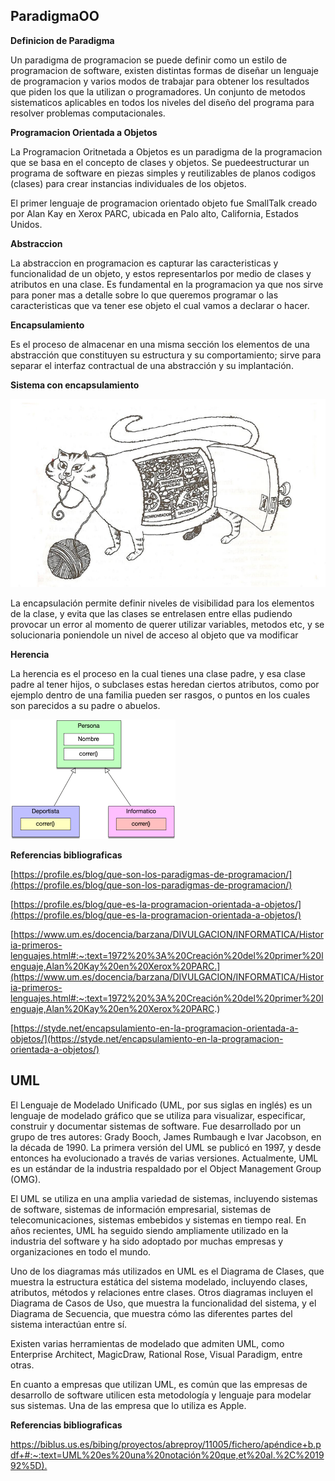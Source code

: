 ## ParadigmaOO
__Definicion de Paradigma__

Un paradigma de programacion se puede definir como un estilo de programacion de software, existen distintas formas de diseñar un lenguaje de programacion y varios modos de trabajar para obtener los resultados que piden los que la utilizan o programadores. Un conjunto de metodos sistematicos aplicables en todos los niveles del diseño del programa para resolver problemas computacionales.

__Programacion Orientada a Objetos__

La Programacion Oritnetada a Objetos es un paradigma de la programacion que se basa en el concepto de clases y objetos. Se puedeestructurar un programa de software en piezas simples y reutilizables de planos codigos (clases) para crear instancias individuales de los objetos.

El primer lenguaje de programacion orientado objeto fue SmallTalk creado por Alan Kay en Xerox PARC, ubicada en Palo alto, California, Estados Unidos.

__Abstraccion__

La abstraccion en programacion es capturar las caracteristicas y funcionalidad de un objeto, y estos representarlos por medio de clases y atributos en una clase. Es fundamental en la programacion ya que nos sirve para poner mas a detalle sobre lo que queremos programar o las caracteristicas que va tener ese objeto el cual vamos a declarar o hacer.

__Encapsulamiento__

Es el proceso de almacenar en una misma sección los elementos de una abstracción que constituyen su estructura y su comportamiento; sirve para separar el interfaz contractual de una abstracción y su implantación.

**Sistema con encapsulamiento**

![](https://github.com/LuisRoldanC/ProgOO/blob/main/Encapsulamiento.png)

La encapsulación permite definir niveles de visibilidad para los elementos de la clase, y evita que las clases se entrelasen entre ellas pudiendo provocar un error al momento de querer utilizar variables, metodos etc, y se solucionaria poniendole un nivel de acceso al objeto que va modificar

__Herencia__

La herencia es el proceso en la cual tienes una clase padre, y esa clase padre al tener hijos, o subclases estas heredan ciertos atributos, como por ejemplo dentro de una familia pueden ser rasgos, o puntos en los cuales son parecidos a su padre o abuelos.

![](https://github.com/LuisRoldanC/ProgOO/blob/main/Herencia.png)


__Referencias bibliograficas__

[https://profile.es/blog/que-son-los-paradigmas-de-programacion/](https://profile.es/blog/que-son-los-paradigmas-de-programacion/)

[https://profile.es/blog/que-es-la-programacion-orientada-a-objetos/](https://profile.es/blog/que-es-la-programacion-orientada-a-objetos/)

[https://www.um.es/docencia/barzana/DIVULGACION/INFORMATICA/Historia-primeros-lenguajes.html#:~:text=1972%20%3A%20Creación%20del%20primer%20lenguaje,Alan%20Kay%20en%20Xerox%20PARC.](https://www.um.es/docencia/barzana/DIVULGACION/INFORMATICA/Historia-primeros-lenguajes.html#:~:text=1972%20%3A%20Creación%20del%20primer%20lenguaje,Alan%20Kay%20en%20Xerox%20PARC.)

[https://styde.net/encapsulamiento-en-la-programacion-orientada-a-objetos/](https://styde.net/encapsulamiento-en-la-programacion-orientada-a-objetos/)

## UML
El Lenguaje de Modelado Unificado (UML, por sus siglas en inglés) es un lenguaje de modelado gráfico que se utiliza para visualizar, especificar, construir y documentar sistemas de software. Fue desarrollado por un grupo de tres autores: Grady Booch, James Rumbaugh e Ivar Jacobson, en la década de 1990.
La primera versión del UML se publicó en 1997, y desde entonces ha evolucionado a través de varias versiones. Actualmente, UML es un estándar de la industria respaldado por el Object Management Group (OMG).

El UML se utiliza en una amplia variedad de sistemas, incluyendo sistemas de software, sistemas de información empresarial, sistemas de telecomunicaciones, sistemas embebidos y sistemas en tiempo real. En años recientes, UML ha seguido siendo ampliamente utilizado en la industria del software y ha sido adoptado por muchas empresas y organizaciones en todo el mundo.

Uno de los diagramas más utilizados en UML es el Diagrama de Clases, que muestra la estructura estática del sistema modelado, incluyendo clases, atributos, métodos y relaciones entre clases. Otros diagramas incluyen el Diagrama de Casos de Uso, que muestra la funcionalidad del sistema, y el Diagrama de Secuencia, que muestra cómo las diferentes partes del sistema interactúan entre sí.

Existen varias herramientas de modelado que admiten UML, como Enterprise Architect, MagicDraw, Rational Rose, Visual Paradigm, entre otras.

En cuanto a empresas que utilizan UML, es común que las empresas de desarrollo de software utilicen esta metodología y lenguaje para modelar sus sistemas. Una de las empresa que lo utiliza es Apple.

__Referencias bibliograficas__

[https://biblus.us.es/bibing/proyectos/abreproy/11005/fichero/apéndice+b.pdf+#:~:text=UML%20es%20una%20notación%20que,et%20al.%2C%201992%5D).](https://biblus.us.es/bibing/proyectos/abreproy/11005/fichero/apéndice+b.pdf+#:~:text=UML%20es%20una%20notación%20que,et%20al.%2C%201992%5D)

